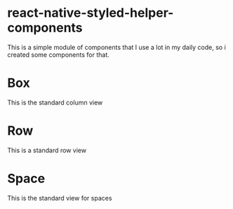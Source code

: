 # react-native-styled-helper-components
This is a simple module of components that I use a lot in my daily code, so i created some components for that.

# Box

This is the standard column view


# Row

This is a standard row view


# Space

This is the standard view for spaces

